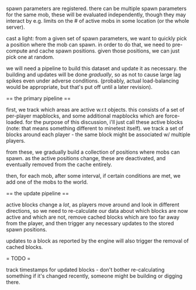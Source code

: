 spawn parameters are registered. there can be multiple spawn parameters for the same mob, these will be evaluated
independently, though they may interact by e.g. limits on the # of active mobs in some location (or the whole server).

cast a light: from a given set of spawn parameters, we want to quickly pick a position where the mob can spawn. in order
to do that, we need to pre-compute and cache spawn positions. given those positions, we can just pick one at random.

we will need a pipeline to build this dataset and update it as necessary. the building and updates will be done
*gradually*, so as not to cause large lag spikes even under adverse conditions. (probably, actual load-balancing
would be appropriate, but that's put off until a later revision).

== the primary pipeline ==

first, we track which areas are active w.r.t objects. this consists of a set of per-player mapblocks, and some
additional mapblocks which are force-loaded. for the purpose of this discussion, i'll just call these active
blocks (note: that means something different to minetest itself). we track a set of blocks around each player -
the same block might be associated w/ multiple players.

from these, we gradually build a collection of positions where mobs can spawn. as the active positions change, these
are deactivated, and eventually removed from the cache entirely.

then, for each mob, after some interval, if certain conditions are met, we add one of the mobs to the world.

== the update pipeline ==

active blocks change a *lot*, as players move around and look in different directions, so we need to re-calculate our
data about which blocks are now active and which are not, remove cached blocks which are too far away from the player,
and then trigger any necessary updates to the stored spawn positions.

updates to a block as reported by the engine will also trigger the removal of cached blocks.

= TODO =

track timestamps for updated blocks - don't bother re-calculating something if it's changed recently, someone might be
building or digging there.

